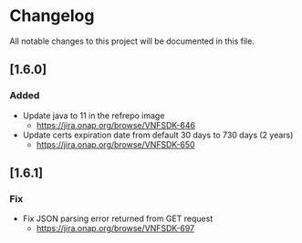 # Changelog
All notable changes to this project will be documented in this file.


## [1.6.0]

### Added
- Update java to 11 in the refrepo image 
    - https://jira.onap.org/browse/VNFSDK-646
- Update certs expiration date from default 30 days to 730 days (2 years)
    - https://jira.onap.org/browse/VNFSDK-650

## [1.6.1]

### Fix
- Fix JSON parsing error returned from GET request
  - https://jira.onap.org/browse/VNFSDK-697 
